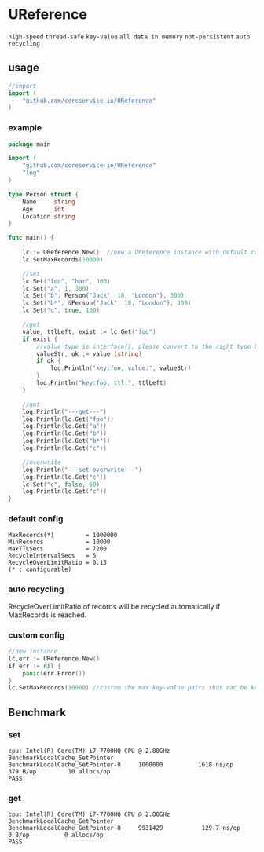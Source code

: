 # UReference

```high-speed```
```thread-safe```
```key-value```
```all data in memory```
```not-persistent```
```auto recycling ```

## usage

```go
//import
import (
    "github.com/coreservice-io/UReference"
)
```

### example

```go
package main

import (
	"github.com/coreservice-io/UReference"
	"log"
)

type Person struct {
	Name     string
	Age      int
	Location string
}

func main() {
	 
	lc := UReference.New()  //new a UReference instance with default config
	lc.SetMaxRecords(10000)

	//set
	lc.Set("foo", "bar", 300)
	lc.Set("a", 1, 300)
	lc.Set("b", Person{"Jack", 18, "London"}, 300)
	lc.Set("b*", &Person{"Jack", 18, "London"}, 300)
	lc.Set("c", true, 100)

	//get
	value, ttlLeft, exist := lc.Get("foo")
	if exist {
		//value type is interface{}, please convert to the right type before usage
		valueStr, ok := value.(string)
		if ok {
			log.Println("key:foo, value:", valueStr)
		}
		log.Println("key:foo, ttl:", ttlLeft)
	}

	//get
	log.Println("---get---")
	log.Println(lc.Get("foo"))
	log.Println(lc.Get("a"))
	log.Println(lc.Get("b"))
	log.Println(lc.Get("b*"))
	log.Println(lc.Get("c"))

	//overwrite
	log.Println("---set overwrite---")
	log.Println(lc.Get("c"))
	lc.Set("c", false, 60)
	log.Println(lc.Get("c"))
}
```

### default config

```
MaxRecords(*)         = 1000000
MinRecords            = 10000
MaxTTLSecs            = 7200
RecycleIntervalSecs   = 5
RecycleOverLimitRatio = 0.15
(* : configurable)
```

### auto recycling

RecycleOverLimitRatio of records will be recycled automatically
if MaxRecords is reached.

### custom config

```go
//new instance
lc,err := UReference.New()
if err != nil {
    panic(err.Error())
}
lc.SetMaxRecords(10000) //custom the max key-value pairs that can be kept in memory
```

## Benchmark

### set

```
cpu: Intel(R) Core(TM) i7-7700HQ CPU @ 2.80GHz
BenchmarkLocalCache_SetPointer
BenchmarkLocalCache_SetPointer-8   	 1000000	      1618 ns/op	     379 B/op	      10 allocs/op
PASS
```

### get

```
cpu: Intel(R) Core(TM) i7-7700HQ CPU @ 2.80GHz
BenchmarkLocalCache_GetPointer
BenchmarkLocalCache_GetPointer-8   	 9931429	       129.7 ns/op	       0 B/op	       0 allocs/op
PASS
```

